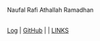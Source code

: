 
Naufal Rafi Athallah Ramadhan 

 <br> [Log][L] | [GitHub][G] | | [LINKS][S]  <br>


[L]: <TXT/mylog.txt>
[G]: <https://github.com/naufalrafiathl/os212>
[S]: <https://naufalrafiathl.github.io/os212/LINKS/>
